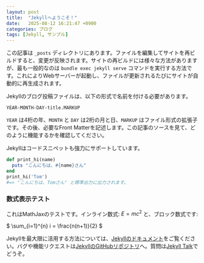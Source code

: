 ```yaml
---
layout: post
title:  "Jekyllへようこそ！"
date:   2025-08-12 16:21:47 +0900
categories: ブログ
tags: [Jekyll, サンプル]
---
```


この記事は `_posts` ディレクトリにあります。ファイルを編集してサイトを再ビルドすると、変更が反映されます。サイトの再ビルドには様々な方法がありますが、最も一般的なのは `bundle exec jekyll serve` コマンドを実行する方法です。これによりWebサーバーが起動し、ファイルが更新されるたびにサイトが自動的に再生成されます。

Jekyllのブログ投稿ファイルは、以下の形式で名前を付ける必要があります。

`YEAR-MONTH-DAY-title.MARKUP`

`YEAR` は4桁の年、`MONTH` と `DAY` は2桁の月と日、`MARKUP` はファイル形式の拡張子です。その後、必要なFront Matterを記述します。この記事のソースを見て、どのように機能するかを確認してください。

Jekyllはコードスニペットも強力にサポートしています。

```ruby
def print_hi(name)
  puts "こんにちは、#{name}さん"
end
print_hi('Tom')
#=> "こんにちは、Tomさん" と標準出力に出力されます。
```

### 数式表示テスト

これはMathJaxのテストです。インライン数式: $E=mc^2$ と、ブロック数式です:

$
\sum_{i=1}^{n} i = \frac{n(n+1)}{2}
$

Jekyllを最大限に活用する方法については、[Jekyllのドキュメント][jekyll-docs]をご覧ください。バグや機能リクエストは[JekyllのGitHubリポジトリ][jekyll-gh]へ。質問は[Jekyll Talk][jekyll-talk]でどうぞ。

[jekyll-docs]: https://jekyllrb.com/docs/home
[jekyll-gh]:   https://github.com/jekyll/jekyll
[jekyll-talk]: https://talk.jekyllrb.com/
